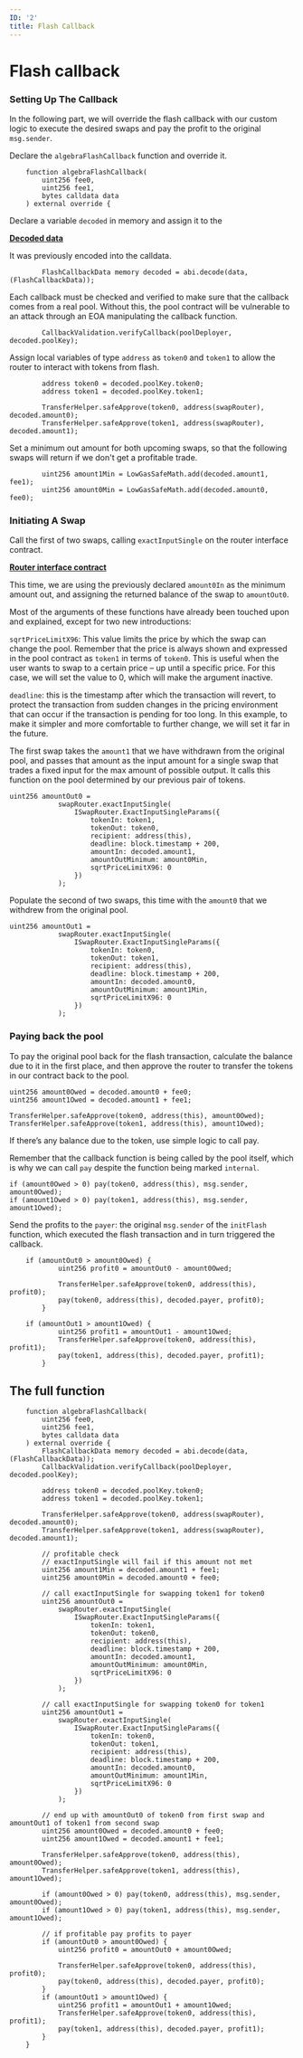 ```yaml
---
ID: '2'
title: Flash Callback
---
```


# Flash callback

### Setting Up The Callback

In the following part, we will override the flash callback with our custom logic to execute the desired swaps and pay the profit to the original `msg.sender`.

Declare the `algebraFlashCallback` function and override it.

```solidity
    function algebraFlashCallback(
        uint256 fee0,
        uint256 fee1,
        bytes calldata data
    ) external override {
```

Declare a variable `decoded` in memory and assign it to the

[**Decoded data**](https://docs.soliditylang.org/en/v0.7.6/units-and-global-variables.html?highlight=abi.decode#abi-encoding-and-decoding-functions)

It was previously encoded into the calldata.

```solidity
        FlashCallbackData memory decoded = abi.decode(data, (FlashCallbackData));
```

Each callback must be checked and verified to make sure that the callback comes from a real pool. Without this, the pool contract will be vulnerable to an attack through an EOA manipulating the callback function.

```solidity
        CallbackValidation.verifyCallback(poolDeployer, decoded.poolKey);
```

Assign local variables of type `address` as `token0` and `token1` to allow the router to interact with tokens from flash.

```solidity
        address token0 = decoded.poolKey.token0;
        address token1 = decoded.poolKey.token1;

        TransferHelper.safeApprove(token0, address(swapRouter), decoded.amount0);
        TransferHelper.safeApprove(token1, address(swapRouter), decoded.amount1);
```

Set a minimum out amount for both upcoming swaps, so that the following swaps will return if we don't get a profitable trade.

```solidity
        uint256 amount1Min = LowGasSafeMath.add(decoded.amount1, fee1);
        uint256 amount0Min = LowGasSafeMath.add(decoded.amount0, fee0);
```

### Initiating A Swap

Call the first of two swaps, calling `exactInputSingle` on the router interface contract.

[**Router interface contract**](https://docs.algebra.finance/en/docs/contracts/API-reference-v2.0/periphery/ISwapRouter)

This time, we are using the previously declared `amount0In` as the minimum amount out, and assigning the returned balance of the swap to `amountOut0`.

Most of the arguments of these functions have already been touched upon and explained, except for two new introductions:

`sqrtPriceLimitX96`: This value limits the price by which the swap can change the pool. Remember that the price is always shown and expressed in the pool contract as `token1` in terms of `token0`. This is useful when the user wants to swap to a certain price – up until a specific price. For this case, we will set the value to 0, which will make the argument inactive.

`deadline`: this is the timestamp after which the transaction will revert, to protect the transaction from sudden changes in the pricing environment that can occur if the transaction is pending for too long. In this example, to make it simpler and more comfortable to further change, we will set it far in the future.

The first swap takes the `amount1` that we have withdrawn from the original pool, and passes that amount as the input amount for a single swap that trades a fixed input for the max amount of possible output. It calls this function on the pool determined by our previous pair of tokens.

```solidity
uint256 amountOut0 =
            swapRouter.exactInputSingle(
                ISwapRouter.ExactInputSingleParams({
                    tokenIn: token1,
                    tokenOut: token0,
                    recipient: address(this),
                    deadline: block.timestamp + 200,
                    amountIn: decoded.amount1,
                    amountOutMinimum: amount0Min,
                    sqrtPriceLimitX96: 0
                })
            );
```

Populate the second of two swaps, this time with the `amount0` that we withdrew from the original pool.

```solidity
uint256 amountOut1 =
            swapRouter.exactInputSingle(
                ISwapRouter.ExactInputSingleParams({
                    tokenIn: token0,
                    tokenOut: token1,
                    recipient: address(this),
                    deadline: block.timestamp + 200,
                    amountIn: decoded.amount0,
                    amountOutMinimum: amount1Min,
                    sqrtPriceLimitX96: 0
                })
            );
```

### Paying back the pool

To pay the original pool back for the flash transaction, calculate the balance due to it in the first place, and then approve the router to transfer the tokens in our contract back to the pool.

```solidity
uint256 amount0Owed = decoded.amount0 + fee0;
uint256 amount1Owed = decoded.amount1 + fee1;

TransferHelper.safeApprove(token0, address(this), amount0Owed);
TransferHelper.safeApprove(token1, address(this), amount1Owed);
```

If there’s any balance due to the token, use simple logic to call pay.

Remember that the callback function is being called by the pool itself, which is why we can call `pay` despite the function being marked `internal`.

```solidity
if (amount0Owed > 0) pay(token0, address(this), msg.sender, amount0Owed);
if (amount1Owed > 0) pay(token1, address(this), msg.sender, amount1Owed);
```

Send the profits to the `payer`: the original `msg.sender` of the `initFlash` function, which executed the flash transaction and in turn triggered the callback.

```solidity
    if (amountOut0 > amount0Owed) {
            uint256 profit0 = amountOut0 - amount0Owed;

            TransferHelper.safeApprove(token0, address(this), profit0);
            pay(token0, address(this), decoded.payer, profit0);
        }

    if (amountOut1 > amount1Owed) {
            uint256 profit1 = amountOut1 - amount1Owed;
            TransferHelper.safeApprove(token0, address(this), profit1);
            pay(token1, address(this), decoded.payer, profit1);
        }
```

## The full function

```solidity
    function algebraFlashCallback(
        uint256 fee0,
        uint256 fee1,
        bytes calldata data
    ) external override {
        FlashCallbackData memory decoded = abi.decode(data, (FlashCallbackData));
        CallbackValidation.verifyCallback(poolDeployer, decoded.poolKey);

        address token0 = decoded.poolKey.token0;
        address token1 = decoded.poolKey.token1;

        TransferHelper.safeApprove(token0, address(swapRouter), decoded.amount0);
        TransferHelper.safeApprove(token1, address(swapRouter), decoded.amount1);

        // profitable check
        // exactInputSingle will fail if this amount not met
        uint256 amount1Min = decoded.amount1 + fee1;
        uint256 amount0Min = decoded.amount0 + fee0;

        // call exactInputSingle for swapping token1 for token0
        uint256 amountOut0 =
            swapRouter.exactInputSingle(
                ISwapRouter.ExactInputSingleParams({
                    tokenIn: token1,
                    tokenOut: token0,
                    recipient: address(this),
                    deadline: block.timestamp + 200,
                    amountIn: decoded.amount1,
                    amountOutMinimum: amount0Min,
                    sqrtPriceLimitX96: 0
                })
            );

        // call exactInputSingle for swapping token0 for token1 
        uint256 amountOut1 =
            swapRouter.exactInputSingle(
                ISwapRouter.ExactInputSingleParams({
                    tokenIn: token0,
                    tokenOut: token1,
                    recipient: address(this),
                    deadline: block.timestamp + 200,
                    amountIn: decoded.amount0,
                    amountOutMinimum: amount1Min,
                    sqrtPriceLimitX96: 0
                })
            );

        // end up with amountOut0 of token0 from first swap and amountOut1 of token1 from second swap
        uint256 amount0Owed = decoded.amount0 + fee0;
        uint256 amount1Owed = decoded.amount1 + fee1;

        TransferHelper.safeApprove(token0, address(this), amount0Owed);
        TransferHelper.safeApprove(token1, address(this), amount1Owed);

        if (amount0Owed > 0) pay(token0, address(this), msg.sender, amount0Owed);
        if (amount1Owed > 0) pay(token1, address(this), msg.sender, amount1Owed);

        // if profitable pay profits to payer
        if (amountOut0 > amount0Owed) {
            uint256 profit0 = amountOut0 + amount0Owed;

            TransferHelper.safeApprove(token0, address(this), profit0);
            pay(token0, address(this), decoded.payer, profit0);
        }
        if (amountOut1 > amount1Owed) {
            uint256 profit1 = amountOut1 + amount1Owed;
            TransferHelper.safeApprove(token0, address(this), profit1);
            pay(token1, address(this), decoded.payer, profit1);
        }
    }
```
